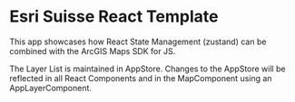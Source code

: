# Esri Suisse React Template
This app showcases how React State Management (zustand) can be combined with the ArcGIS Maps SDK for JS.

The Layer List is maintained in AppStore. Changes to the AppStore will be reflected in all React Components and in the MapComponent using an AppLayerComponent.